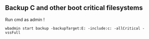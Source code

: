## Backup C and other boot critical filesystems

Run cmd as admin !

```
wbadmin start backup -backupTarget:E: -include:c: -allCritical -vssFull
```
